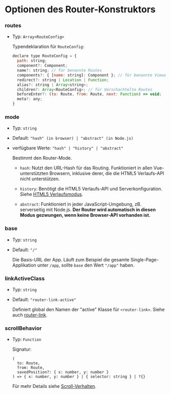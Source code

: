 # Optionen des Router-Konstruktors

### routes

- Typ: `Array<RouteConfig>`

  Typendeklaration für `RouteConfig`:

  ``` js
  declare type RouteConfig = {
    path: string;
    component?: Component;
    name?: string; // für benannte Routes
    components?: { [name: string]: Component }; // für benannte Views
    redirect?: string | Location | Function;
    alias?: string | Array<string>;
    children?: Array<RouteConfig>; // für Verschachtelte Routes
    beforeEnter?: (to: Route, from: Route, next: Function) => void;
    meta?: any;
  }
  ```

### mode

- Typ: `string`

- Default: `"hash" (in browser) | "abstract" (in Node.js)`

- verfügbare Werte: `"hash" | "history" | "abstract"`

  Bestimmt den Router-Mode.

  - `hash`: Nutzt den URL-Hash für das Routing. Funktioniert in allen Vue-unterstützten Browsern, inklusive derer, die die HTML5 Verlaufs-API nicht unterstützen.

  - `history`: Benötigt die HTML5 Verlaufs-API und Serverkonfiguration. Siehe [HTML5 Verlaufsmodus](../essentials/history-mode.md).

  - `abstract`: Funktioniert in jeder JavaScript-Umgebung, zB. serverseitig mit Node.js. **Der Router wird automatisch in diesen Modus gezwungen, wenn keine Browser-API vorhanden ist.**

### base

- Typ: `string`

- Default: `"/"`

  Die Basis-URL der App. Läuft zum Beispiel die gesamte Single-Page-Applikation unter `/app`, sollte `base` den Wert `"/app"` haben.

### linkActiveClass

- Typ: `string`

- Default: `"router-link-active"`

  Definiert global den Namen der "active" Klasse für `<router-link>`. Siehe auch [router-link](router-link.md).

### scrollBehavior

- Typ: `Function`

  Signatur:

  ```
  (
    to: Route,
    from: Route,
    savedPosition?: { x: number, y: number }
  ) => { x: number, y: number } | { selector: string } | ?{}
  ```

  Für mehr Details siehe [Scroll-Verhalten](../advanced/scroll-behavior.md).
